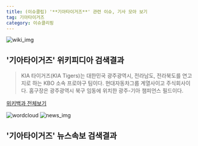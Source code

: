 ```yaml
---
title: (이슈클립) '**기아타이거즈**' 관련 이슈, 기사 모아 보기
tag: 기아타이거즈
category: 이슈클리핑
---
```

![wiki_img](https://user-images.githubusercontent.com/42597476/44503234-41136a80-a6d0-11e8-9071-6fc6418eafe4.png)
## **'**기아타이거즈**'** 위키피디아 검색결과
>KIA 타이거즈(KIA Tigers)는 대한민국 광주광역시, 전라남도, 전라북도를 연고지로 하는 KBO 소속 프로야구 팀이다. 현대자동차그룹 계열사이고 주식회사이다. 홈구장은 광주광역시 북구 임동에 위치한 광주-기아 챔피언스 필드이다.

<a href="https://ko.wikipedia.org/wiki/기아타이거즈" target="_blank">위키백과 전체보기</a>

![wordcloud](https://s3.ap-northeast-2.amazonaws.com/lyrics101-wordcloud/2018-10-02-1538490654.png)
![news_img](https://user-images.githubusercontent.com/42597476/44507050-1206f400-a6e4-11e8-8d98-7ffbfebb353f.png)
## **'**기아타이거즈**'** 뉴스속보 검색결과

